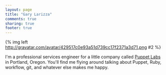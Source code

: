 ```yaml
---
layout: page
title: "Gary Larizza"
comments: true
sharing: true
footer: true
---
```

{% img left http://gravatar.com/avatar/429517c0e93a51d739cc17f2371a3d71.png #2 %}

I'm a professional services engineer for a little company called [Puppet Labs](http://www.puppetlabs.com)
in Portland, Oregon.  You'll find me flying around talking about Puppet, Ruby, workflow, git, and
whatever else makes me happy.
